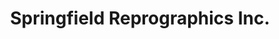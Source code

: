 ---
title: "Springfield Reprographics Inc."
url: /springfield/springfield-reprographics-inc/
shop: copyshop
---
